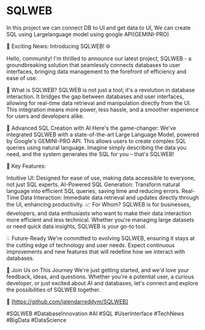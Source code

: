 # SQLWEB
In this project we can connect DB to UI and get data to UI, We can create SQL using Largelanguage model using google API(GEMINI-PRO)

🚀 Exciting News: Introducing SQLWEB! 🌐

Hello, community! I'm thrilled to announce our latest project, SQLWEB - a groundbreaking solution that seamlessly connects databases to user interfaces, bringing data management to the forefront of efficiency and ease of use.

🔗 What is SQLWEB?
SQLWEB is not just a tool; it's a revolution in database interaction. It bridges the gap between databases and user interfaces, allowing for real-time data retrieval and manipulation directly from the UI. This integration means more power, less hassle, and a smoother experience for users and developers alike.

🤖 Advanced SQL Creation with AI
Here's the game-changer: We've integrated SQLWEB with a state-of-the-art Large Language Model, powered by Google's GEMINI-PRO API. This allows users to create complex SQL queries using natural language. Imagine simply describing the data you need, and the system generates the SQL for you – that's SQLWEB!

🌟 Key Features:

Intuitive UI: Designed for ease of use, making data accessible to everyone, not just SQL experts.
AI-Powered SQL Generation: Transform natural language into efficient SQL queries, saving time and reducing errors.
Real-Time Data Interaction: Immediate data retrieval and updates directly through the UI, enhancing productivity.
📈 For Whom?
SQLWEB is for businesses, developers, and data enthusiasts who want to make their data interaction more efficient and less technical. Whether you're managing large datasets or need quick data insights, SQLWEB is your go-to tool.

💡 Future-Ready
We're committed to evolving SQLWEB, ensuring it stays at the cutting edge of technology and user needs. Expect continuous improvements and new features that will redefine how we interact with databases.

👥 Join Us on This Journey
We're just getting started, and we'd love your feedback, ideas, and questions. Whether you're a potential user, a curious developer, or just excited about AI and databases, let's connect and explore the possibilities of SQLWEB together.

🔗 [https://github.com/jalendarreddym/SQLWEB]

#SQLWEB #DatabaseInnovation #AI #SQL #UserInterface #TechNews #BigData #DataScience
